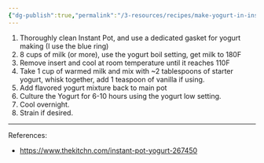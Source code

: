 ```yaml
---
{"dg-publish":true,"permalink":"/3-resources/recipes/make-yogurt-in-instant-pot/","tags":["yogurt","🍽️_Nutrition","🌲_Evergreen","☢️_Atomic"],"updated":"2025-10-19T08:51:03.562-07:00"}
---
```



1. Thoroughly clean Instant Pot, and use a dedicated gasket for yogurt making (I use the blue ring)
2. 8 cups of milk (or more), use the yogurt boil setting, get milk to 180F
3. Remove insert and cool at room temperature until it reaches 110F
4. Take 1 cup of warmed milk and mix with ~2 tablespoons of starter yogurt, whisk together, add 1 teaspoon of vanilla if using.
5. Add flavored yogurt mixture back to main pot
6. Culture the Yogurt for 6-10 hours using the yogurt low setting.
7. Cool overnight.
8. Strain if desired.

---
References: 
- https://www.thekitchn.com/instant-pot-yogurt-267450
